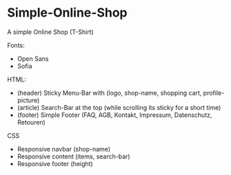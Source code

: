 # Simple-Online-Shop

A simple Online Shop (T-Shirt)


Fonts:

- Open Sans
- Sofia

HTML:

- (header) Sticky Menu-Bar with (logo, shop-name, shopping cart, profile-picture)
- (article) Search-Bar at the top (while scrolling its sticky for a short time)
- (footer) Simple Footer (FAQ, AGB, Kontakt, Impressum, Datenschutz, Retouren)

CSS

- Responsive navbar (shop-name)
- Responsive content (items, search-bar)
- Responsive footer (height)

